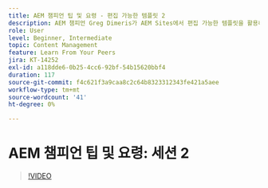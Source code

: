 ```yaml
---
title: AEM 챔피언 팁 및 요령 - 편집 가능한 템플릿 2
description: AEM 챔피언 Greg Dimeris가 AEM Sites에서 편집 가능한 템플릿을 활용하는 방법을 알아봅니다. 이 빠른 팁을 검토한 다음 오늘 인스턴스에서 시도하십시오.
role: User
level: Beginner, Intermediate
topic: Content Management
feature: Learn From Your Peers
jira: KT-14252
exl-id: a118dde6-0b25-4cc6-92bf-54b15620bbf4
duration: 117
source-git-commit: f4c621f3a9caa8c2c64b8323312343fe421a5aee
workflow-type: tm+mt
source-wordcount: '41'
ht-degree: 0%

---
```


# AEM 챔피언 팁 및 요령: 세션 2

>[!VIDEO](https://video.tv.adobe.com/v/3409427?quality=12&learn=on)

